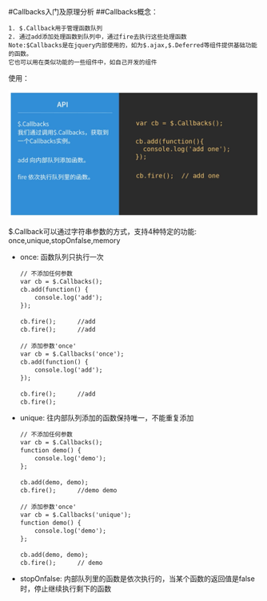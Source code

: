 #Callbacks入门及原理分析
##Callbacks概念：

    1. $.Callback用于管理函数队列
    2. 通过add添加处理函数到队列中，通过fire去执行这些处理函数
    Note:$Callbacks是在jquery内部使用的，如为$.ajax,$.Deferred等组件提供基础功能的函数。
    它也可以用在类似功能的一些组件中，如自己开发的组件
    
使用：
<div style="text-align: center;">
    <img src="../images/callback使用.png">
</div>
<p>
    $.Callback可以通过字符串参数的方式，支持4种特定的功能: once,unique,stopOnfalse,memory
</p>

<ul>
<li>once: 函数队列只执行一次</li>
    
    // 不添加任何参数
    var cb = $.Callbacks();
    cb.add(function() {
        console.log('add');
    });

    cb.fire();      //add
    cb.fire();      //add

    // 添加参数'once'
    var cb = $.Callbacks('once');
    cb.add(function() {
        console.log('add');
    });

    cb.fire();      //add
    cb.fire();
    

<li>unique: 往内部队列添加的函数保持唯一，不能重复添加</li>

    // 不添加任何参数
    var cb = $.Callbacks();
    function demo() {
        console.log('demo');
    };

    cb.add(demo, demo);
    cb.fire();      //demo demo

    // 添加参数'once'
    var cb = $.Callbacks('unique');
    function demo() {
        console.log('demo');
    };

    cb.add(demo, demo);
    cb.fire();      // demo

<li>stopOnfalse: 内部队列里的函数是依次执行的，当某个函数的返回值是false时，停止继续执行剩下的函数</li>